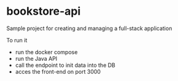# bookstore-api
Sample project for creating and managing a full-stack application

To run it
- run the docker compose
- run the Java API
- call the endpoint to init data into the DB
- acces the front-end on port 3000
